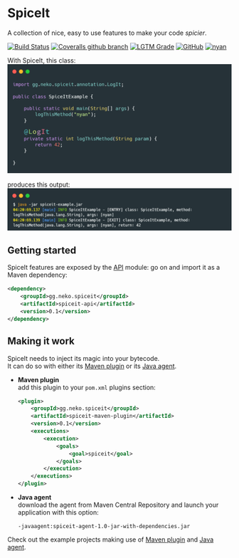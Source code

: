 # SpiceIt
A collection of nice, easy to use features to make your code _spicier_.

[![Build Status](https://img.shields.io/travis/neko-gg/spiceit/develop)](https://travis-ci.org/neko-gg/spiceit)
[![Coveralls github branch](https://img.shields.io/coveralls/github/neko-gg/spiceit/develop)](https://coveralls.io/github/neko-gg/spiceit)
[![LGTM Grade](https://img.shields.io/lgtm/grade/java/github/neko-gg/spiceit?label=code%20quality)](https://lgtm.com/projects/g/neko-gg/spiceit/context:java)
[![GitHub](https://img.shields.io/github/license/neko-gg/spiceit)](LICENSE.txt)
[![nyan](https://img.shields.io/badge/nyancat-approved-ff69b4.svg?style=flat)](http://www.nyan.cat/)

With SpiceIt, this class:
![example class](resources/example-class.gif?raw=true)

produces this output:
![example output](resources/example-output.png?raw=true)

## Getting started
SpiceIt features are exposed by the [API](spiceit-api) module: go on and import it as a Maven dependency:
```xml
<dependency>
    <groupId>gg.neko.spiceit</groupId>
    <artifactId>spiceit-api</artifactId>
    <version>0.1</version>
</dependency>
```

## Making it work
SpiceIt needs to inject its magic into your bytecode.  
It can do so with either its [Maven plugin](spiceit-maven-plugin) or its [Java agent](spiceit-agent).
- **Maven plugin**  
add this plugin to your `pom.xml` plugins section: 
    ```xml
    <plugin>
        <groupId>gg.neko.spiceit</groupId>
        <artifactId>spiceit-maven-plugin</artifactId>
        <version>0.1</version>
        <executions>
            <execution>
                <goals>
                    <goal>spiceit</goal>
                </goals>
            </execution>
        </executions>
    </plugin>
    ```
- **Java agent**  
download the agent from Maven Central Repository and launch your application with this option:
    ```shell script
    -javaagent:spiceit-agent-1.0-jar-with-dependencies.jar
    ```
Check out the example projects making use of [Maven plugin](spiceit-example-parent/spiceit-example-maven-plugin) and [Java agent](spiceit-example-parent/spiceit-example-agent).
